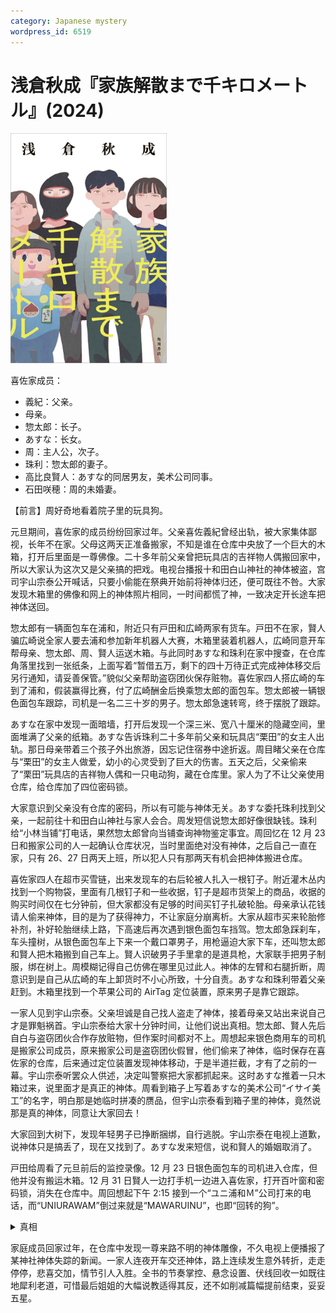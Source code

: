 ```yaml
---
category: Japanese mystery
wordpress_id: 6519
---
```


# 浅倉秋成『家族解散まで千キロメートル』(2024)

<img src=images/2024_cover.jpg width=250/>

喜佐家成员：
* 義紀：父亲。
* 母亲。
* 惣太郎：长子。
* あすな：长女。
* 周：主人公，次子。
* 珠利：惣太郎的妻子。
* 高比良賢人：あすな的同居男友，美术公司同事。
* 石田咲穂：周的未婚妻。

【前言】周好奇地看着院子里的玩具狗。

元旦期间，喜佐家的成员纷纷回家过年。父亲喜佐義紀曾经出轨，被大家集体鄙视，长年不在家。父母这两天正准备搬家，不知是谁在仓库中央放了一个巨大的木箱，打开后里面是一尊佛像。二十多年前父亲曾把玩具店的吉祥物人偶搬回家中，所以大家认为这次又是父亲搞的把戏。电视台播报十和田白山神社的神体被盗，宫司宇山宗泰公开喊话，只要小偷能在祭典开始前将神体归还，便可既往不咎。大家发现木箱里的佛像和网上的神体照片相同，一时间都慌了神，一致决定开长途车把神体送回。

惣太郎有一辆面包车在浦和，附近只有戸田和広崎两家有货车。戸田不在家，賢人骗広崎说全家人要去浦和参加新年机器人大赛，木箱里装着机器人，広崎同意开车帮母亲、惣太郎、周、賢人运送木箱。与此同时あすな和珠利在家中搜查，在仓库角落里找到一张纸条，上面写着“暂借五万，剩下的四十万待正式完成神体移交后另行通知，请妥善保管。”貌似父亲帮助盗窃团伙保存赃物。喜佐家四人搭広崎的车到了浦和，假装赢得比赛，付了広崎酬金后换乘惣太郎的面包车。惣太郎被一辆银色面包车跟踪，司机是一名二三十岁的男子。惣太郎急速转弯，终于摆脱了跟踪。

あすな在家中发现一面暗墙，打开后发现一个深三米、宽八十厘米的隐藏空间，里面堆满了父亲的纸箱。あすな告诉珠利二十多年前父亲和玩具店“栗田”的女主人出轨。那日母亲带着三个孩子外出旅游，因忘记住宿券中途折返。周目睹父亲在仓库与“栗田”的女主人做爱，幼小的心灵受到了巨大的伤害。五天之后，父亲偷来了“栗田”玩具店的吉祥物人偶和一只电动狗，藏在仓库里。家人为了不让父亲使用仓库，给仓库加了四位密码锁。

大家意识到父亲没有仓库的密码，所以有可能与神体无关。あすな委托珠利找到父亲，一起前往十和田白山神社与家人会合。周发短信说惣太郎好像很缺钱。珠利给“小林当铺”打电话，果然惣太郎曾向当铺查询神物鉴定事宜。周回忆在 12 月 23 日和搬家公司的人一起确认仓库状况，当时里面绝对没有神体，之后自己一直在家，只有 26、27 日两天上班，所以犯人只有那两天有机会把神体搬进仓库。

喜佐家四人在超市买雪链，出来发现车的右后轮被人扎入一根钉子。附近灌木丛内找到一个购物袋，里面有几根钉子和一些收据，钉子是超市货架上的商品，收据的购买时间仅在七分钟前，但大家都没有足够的时间买钉子扎破轮胎。母亲承认花钱请人偷来神体，目的是为了获得神力，不让家庭分崩离析。大家从超市买来轮胎修补剂，补好轮胎继续上路，下高速后再次遇到银色面包车挡驾。惣太郎急踩刹车，车头撞树，从银色面包车上下来一个戴口罩男子，用枪逼迫大家下车，还叫惣太郎和賢人把木箱搬到自己车上。賢人识破男子手里拿的是道具枪，大家联手把男子制服，绑在树上。周模糊记得自己仿佛在哪里见过此人。神体的左臂和右腿折断，周意识到是自己从広崎的车上卸货时不小心所致，十分自责。あすな和珠利带着父亲赶到。木箱里找到一个苹果公司的 AirTag 定位装置，原来男子是靠它跟踪。

一家人见到宇山宗泰。父亲坦诚是自己找人盗走了神体，接着母亲又站出来说自己才是罪魁祸首。宇山宗泰给大家十分钟时间，让他们说出真相。惣太郎、賢人先后自白与盗窃团伙合作存放赃物，但作案时间都对不上。周想起来银色商用车的司机是搬家公司成员，原来搬家公司是盗窃团伙假冒，他们偷来了神体，临时保存在喜佐家的仓库，后来通过定位装置发现神体移动，于是半道拦截，才有了之前的一幕。宇山宗泰听罢众人供述，决定叫警察把大家都抓起来。这时あすな推着一只木箱过来，说里面才是真正的神体。周看到箱子上写着あすな的美术公司“イサイ美工”的名字，明白那是她临时拼凑的赝品，但宇山宗泰看到箱子里的神体，竟然说那是真的神体，同意让大家回去！

大家回到大树下，发现年轻男子已挣断捆绑，自行逃脱。宇山宗泰在电视上道歉，说神体只是搞丢了，现在又找到了。あすな发来短信，说和賢人的婚姻取消了。

戸田给周看了元旦前后的监控录像。12 月 23 日银色面包车的司机进入仓库，但他并没有搬运木箱。12 月 31 日賢人一边打手机一边进入喜佐家，打开百叶窗和密码锁，消失在仓库中。周回想起下午 2:15 接到一个“ユニ浦和Ｍ”公司打来的电话，而“UNIURAWAM”倒过来就是“MAWARUINU”，也即“回转的狗”。

<details><summary>真相</summary>
賢人从あすな那里获取了仓库百叶窗的钥匙和挂锁的密码，用打电话的方法把周引开，进入仓库亲手组装出了一尊赝品神体。賢人只是あすな的同事，他是同性恋，不是あすな的男友。あすな想要离开家工作，但母亲规定非结婚不能在外居住，所以あすな谎称和賢人同居。賢人事先准备了便携式打印机，在商场打印了假的收据，用事先准备的钉子扎破轮胎。二十多年前あすな觉得父亲反正已经被鄙视，再推给他新的罪名也没关系，便偷了玩具店的吉祥物和电动狗，用电动狗转移周的注意力，把吉祥物搬到仓库里。父亲发现后替あすな顶包。

银色面包车司机是宇山宗泰的孙子宇山一樹，他不慎把神体搞丢，想起喜佐家母亲参拜神社时留下的个人信息中有“イサイ美工”，便打电话找到あすな，委托她做一尊假神体。假神体交付后不久，一樹找到了真正的神体，于是又额外委托あすな修复真神体，说好先支付五万元定金，完成后再支付四十万元。あすな将没用的假神体拆分，存放在家中仓库，以备不时之需，没注意到一樹在木箱里放了一个定位装置。あすな来不及在祭典之前完成修复工作，打电话给一樹也没人接，只好将真相告知宇山宗泰。宗泰决定公开此事，给一樹一个教训。あすな和宗泰商议，安排神体突然出现在仓库的戏码，是为了让家人重新审视家庭的意义。一樹误以为惣太郎一伙是盗窃团，追踪惣太郎的车意图夺回神体。

父亲因为不被其他家庭成员接受，长期躲藏在夹层房间中，窥视大家的生活。结尾父亲决议将家庭解散，周与咲穂成婚。
</details>

家庭成员回家过年，在仓库中发现一尊来路不明的神体雕像，不久电视上便播报了某神社神体失踪的新闻。一家人连夜开车交还神体，路上连续发生意外转折，走走停停，悲喜交加，情节引人入胜。全书的节奏掌控、悬念设置、伏线回收一如既往地犀利老道，可惜最后姐姐的大幅说教适得其反，还不如削减篇幅提前结束，妥妥五星。
